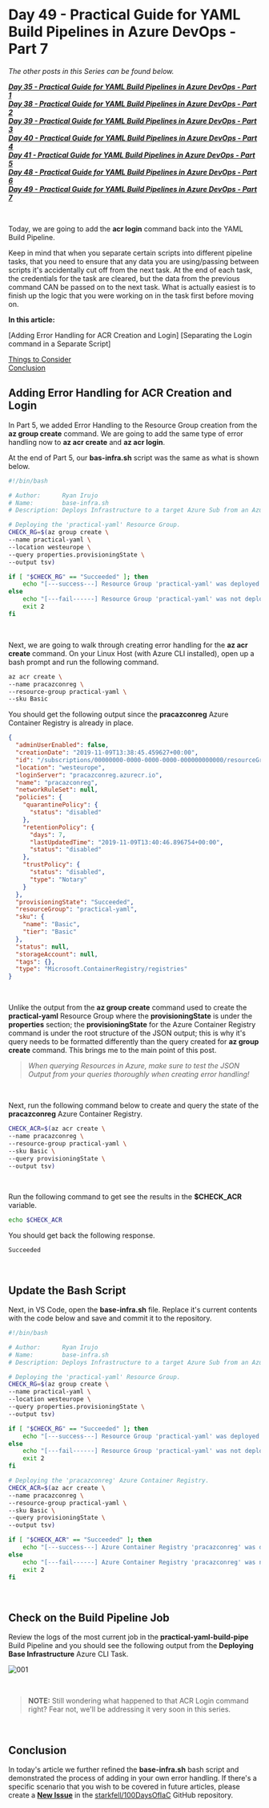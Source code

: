 # Day 49 - Practical Guide for YAML Build Pipelines in Azure DevOps - Part 7

*The other posts in this Series can be found below.*

***[Day 35 - Practical Guide for YAML Build Pipelines in Azure DevOps - Part 1](./day.35.building.a.practical.yaml.pipeline.part.1.md)***</br>
***[Day 38 - Practical Guide for YAML Build Pipelines in Azure DevOps - Part 2](./day.38.building.a.practical.yaml.pipeline.part.2.md)***</br>
***[Day 39 - Practical Guide for YAML Build Pipelines in Azure DevOps - Part 3](./day.39.building.a.practical.yaml.pipeline.part.3.md)***</br>
***[Day 40 - Practical Guide for YAML Build Pipelines in Azure DevOps - Part 4](./day.40.building.a.practical.yaml.pipeline.part.4.md)***</br>
***[Day 41 - Practical Guide for YAML Build Pipelines in Azure DevOps - Part 5](./day.41.building.a.practical.yaml.pipeline.part.5.md)***</br>
***[Day 48 - Practical Guide for YAML Build Pipelines in Azure DevOps - Part 6](./day.48.building.a.practical.yaml.pipeline.part.6.md)***</br>
***[Day 49 - Practical Guide for YAML Build Pipelines in Azure DevOps - Part 7](./day.49.building.a.practical.yaml.pipeline.part.7.md)***</br>

</br>

Today, we are going to add the **acr login** command back into the YAML Build Pipeline.

Keep in mind that when you separate certain scripts into different pipeline tasks, that you need to ensure that any data you are using/passing between scripts it's accidentally cut off from the next task. At the end of each task, the credentials for the task are cleared, but the data from the previous command CAN be passed on to the next task. What is actually easiest is to finish up the logic that you were working on in the task first before moving on.

**In this article:**

[Adding Error Handling for ACR Creation and Login]
[Separating the Login command in a Separate Script]


[Things to Consider](#things-to-consider)</br>
[Conclusion](#conclusion)</br>

## Adding Error Handling for ACR Creation and Login

In Part 5, we added Error Handling to the Resource Group creation from the **az group create** command. We are going to add the same type of error handling now to **az acr create** and **az acr login**.

At the end of Part 5, our **bas-infra.sh** script was the same as what is shown below.

```bash
#!/bin/bash

# Author:      Ryan Irujo
# Name:        base-infra.sh
# Description: Deploys Infrastructure to a target Azure Sub from an Azure CLI Task in Azure DevOps.

# Deploying the 'practical-yaml' Resource Group.
CHECK_RG=$(az group create \
--name practical-yaml \
--location westeurope \
--query properties.provisioningState \
--output tsv)

if [ "$CHECK_RG" == "Succeeded" ]; then
    echo "[---success---] Resource Group 'practical-yaml' was deployed successfully. Provisioning State: $CHECK_RG."
else
    echo "[---fail------] Resource Group 'practical-yaml' was not deployed successfully. Provisioning State: $CHECK_RG."
    exit 2
fi
```

</br>

Next, we are going to walk through creating error handling for the **az acr create** command. On your Linux Host (with Azure CLI installed), open up a bash prompt and run the following command.

```bash
az acr create \
--name pracazconreg \
--resource-group practical-yaml \
--sku Basic
```

You should get the following output since the **pracazconreg** Azure Container Registry is already in place.

```json
{
  "adminUserEnabled": false,
  "creationDate": "2019-11-09T13:38:45.459627+00:00",
  "id": "/subscriptions/00000000-0000-0000-0000-000000000000/resourceGroups/practical-yaml/providers/Microsoft.ContainerRegistry/registries/pracazconreg",
  "location": "westeurope",
  "loginServer": "pracazconreg.azurecr.io",
  "name": "pracazconreg",
  "networkRuleSet": null,
  "policies": {
    "quarantinePolicy": {
      "status": "disabled"
    },
    "retentionPolicy": {
      "days": 7,
      "lastUpdatedTime": "2019-11-09T13:40:46.896754+00:00",
      "status": "disabled"
    },
    "trustPolicy": {
      "status": "disabled",
      "type": "Notary"
    }
  },
  "provisioningState": "Succeeded",
  "resourceGroup": "practical-yaml",
  "sku": {
    "name": "Basic",
    "tier": "Basic"
  },
  "status": null,
  "storageAccount": null,
  "tags": {},
  "type": "Microsoft.ContainerRegistry/registries"
}
```

</br>

Unlike the output from the **az group create** command used to create the **practical-yaml** Resource Group where the **provisioningState** is under the **properties** section; the **provisioningState**  for the Azure Container Registry command is under the root structure of the JSON output; this is why it's query needs to be formatted differently than the query created for **az group create** command. This brings me to the main point of this post.

> *When querying Resources in Azure, make sure to test the JSON Output from your queries thoroughly when creating error handling!*</br>

</br>

Next, run the following command below to create and query the state of the **pracazconreg** Azure Container Registry.

```bash
CHECK_ACR=$(az acr create \
--name pracazconreg \
--resource-group practical-yaml \
--sku Basic \
--query provisioningState \
--output tsv)
```

</br>

Run the following command to get see the results in the **$CHECK_ACR** variable.

```bash
echo $CHECK_ACR
```

You should get back the following response.

```console
Succeeded
```

</br>

## Update the Bash Script

Next, in VS Code, open the **base-infra.sh** file. Replace it's current contents with the code below and save and commit it to the repository.

```bash
#!/bin/bash

# Author:      Ryan Irujo
# Name:        base-infra.sh
# Description: Deploys Infrastructure to a target Azure Sub from an Azure CLI Task in Azure DevOps.

# Deploying the 'practical-yaml' Resource Group.
CHECK_RG=$(az group create \
--name practical-yaml \
--location westeurope \
--query properties.provisioningState \
--output tsv)

if [ "$CHECK_RG" == "Succeeded" ]; then
    echo "[---success---] Resource Group 'practical-yaml' was deployed successfully. Provisioning State: $CHECK_RG."
else
    echo "[---fail------] Resource Group 'practical-yaml' was not deployed successfully. Provisioning State: $CHECK_RG."
    exit 2
fi

# Deploying the 'pracazconreg' Azure Container Registry.
CHECK_ACR=$(az acr create \
--name pracazconreg \
--resource-group practical-yaml \
--sku Basic \
--query provisioningState \
--output tsv)

if [ "$CHECK_ACR" == "Succeeded" ]; then
    echo "[---success---] Azure Container Registry 'pracazconreg' was deployed successfully. Provisioning State: $CHECK_ACR."
else
    echo "[---fail------] Azure Container Registry 'pracazconreg' was not deployed successfully. Provisioning State: $CHECK_ACR."
    exit 2
fi

```

</br>

## Check on the Build Pipeline Job

Review the logs of the most current job in the **practical-yaml-build-pipe** Build Pipeline and you should see the following output from the **Deploying Base Infrastructure** Azure CLI Task.

![001](../images/day48/day.48.building.a.practical.yaml.pipeline.part.6.001.png)

</br>

> **NOTE:** Still wondering what happened to that ACR Login command right? Fear not, we'll be addressing it very soon in this series.

</br>

## Conclusion

In today's article we further refined the **base-infra.sh** bash script and demonstrated the process of adding in your own error handling. If there's a specific scenario that you wish to be covered in future articles, please create a **[New Issue](https://github.com/starkfell/100DaysOfIaC/issues)** in the [starkfell/100DaysOfIaC](https://github.com/starkfell/100DaysOfIaC/) GitHub repository.
